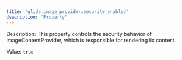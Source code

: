 ```yaml
---
title: "glide.image_provider.security_enabled"
description: "Property"
---
```


Description: This property controls the security behavior of ImageContentProvider, which is responsible for rendering iix content.

Value: `true`